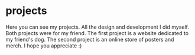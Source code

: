 # projects
Here you can see my projects. All the design and development I did myself. 
Both projects were for my friend. 
The first project is a website dedicated to my friend's dog. The second project is an online store of posters and merch. 
I hope you appreciate :)
